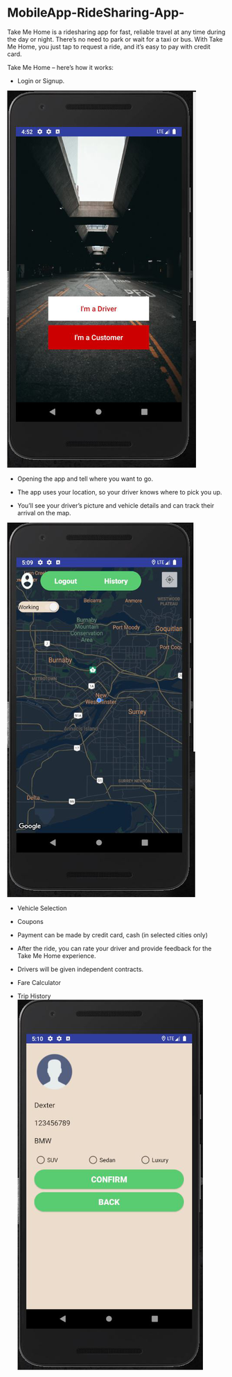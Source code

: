 # MobileApp-RideSharing-App-
Take Me Home is a ridesharing app for fast, reliable travel at any time during the day or night. There’s no need to park or wait for a taxi or bus. With Take Me Home, you just tap to request a ride, and it’s easy to pay with credit card.


Take Me Home – here’s how it works:
- Login or Signup.

![](pics/one.png)
  

- Opening the app and tell where you want to go.


- The app uses your location, so your driver knows where to pick you up.
- You’ll see your driver’s picture and vehicle details and can track their arrival on the map.

![](pics/two.png)

- Vehicle Selection

- Coupons
- Payment can be made by credit card, cash (in selected cities only)
- After the ride, you can rate your driver and provide feedback for the Take Me Home experience.
- Drivers will be given independent contracts.
- Fare Calculator
- Trip History
![](pics/three.png)


